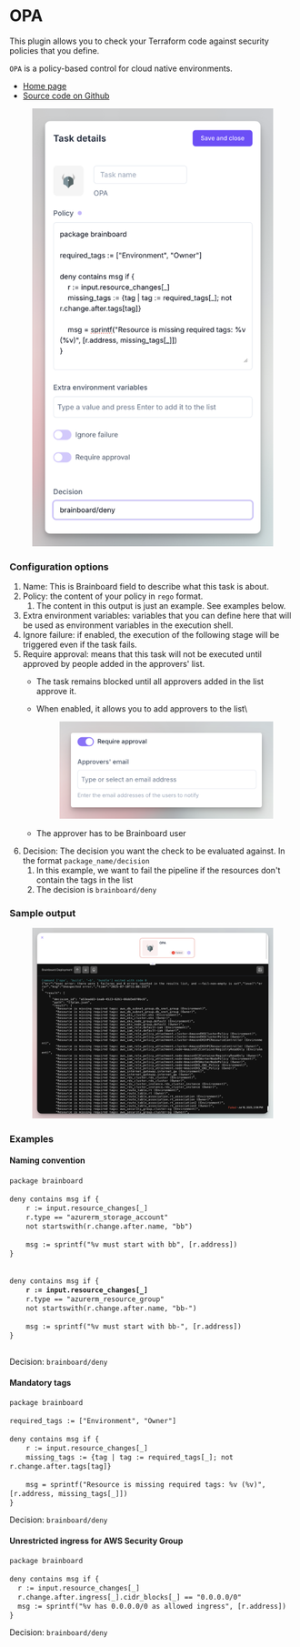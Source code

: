 # OPA

This plugin allows you to check your Terraform code against security policies that you define.

`OPA` is a policy-based control for cloud native environments.

* [Home page](https://www.openpolicyagent.org/)
* [Source code on Github](https://github.com/open-policy-agent/opa)

<figure><img src="../../../.gitbook/assets/CleanShot 2025-07-10 at 14.04.11@2x.png" alt=""><figcaption></figcaption></figure>

### **Configuration options**

1. Name: This is Brainboard field to describe what this task is about.
2. Policy: the content of your policy in `rego` format.
   1. The content in this output is just an example. See examples below.
3. Extra environment variables: variables that you can define here that will be used as environment variables in the execution shell.
4. Ignore failure: if enabled, the execution of the following stage will be triggered even if the task fails.
5. Require approval: means that this task will not be executed until approved by people added in the approvers' list.
   * The task remains blocked until all approvers added in the list approve it.
   *   When enabled, it allows you to add approvers to the list\


       <figure><img src="../../../.gitbook/assets/CleanShot 2025-07-10 at 13.25.53@2x (1).png" alt=""><figcaption></figcaption></figure>
   * The approver has to be Brainboard user
6. Decision: The decision you want the check to be evaluated against. In the format `package_name/decision`&#x20;
   1. In this example, we want to fail the pipeline if the resources don't contain the tags in the list
   2. The decision is `brainboard/deny`

### **Sample output**

<figure><img src="../../../.gitbook/assets/CleanShot 2025-07-10 at 14.08.57@2x.png" alt=""><figcaption></figcaption></figure>

### Examples

#### Naming convention

<pre class="language-rego"><code class="lang-rego">package brainboard

deny contains msg if {
    r := input.resource_changes[_]
    r.type == "azurerm_storage_account"
    not startswith(r.change.after.name, "bb")
    
    msg := sprintf("%v must start with bb", [r.address])
}


deny contains msg if {
<strong>    r := input.resource_changes[_]
</strong>    r.type == "azurerm_resource_group"
    not startswith(r.change.after.name, "bb-")
    
    msg := sprintf("%v must start with bb-", [r.address])
}

</code></pre>

Decision: `brainboard/deny`

#### Mandatory tags

```rego
package brainboard

required_tags := ["Environment", "Owner"]

deny contains msg if {
	r := input.resource_changes[_]
	missing_tags := {tag | tag := required_tags[_]; not r.change.after.tags[tag]}

	msg = sprintf("Resource is missing required tags: %v (%v)", [r.address, missing_tags[_]])
}
```

Decision: `brainboard/deny`

#### Unrestricted ingress for AWS Security Group

```rego
package brainboard 

deny contains msg if {
  r := input.resource_changes[_]
  r.change.after.ingress[_].cidr_blocks[_] == "0.0.0.0/0"
  msg := sprintf("%v has 0.0.0.0/0 as allowed ingress", [r.address])
}
```

Decision: `brainboard/deny`
